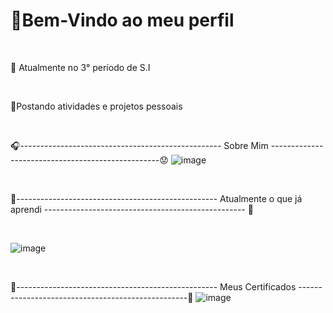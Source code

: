 <h1>🍜Bem-Vindo ao meu perfil</h1>

<br>

📘 Atualmente no 3° período de S.I

<br>

📌Postando atividades e projetos pessoais

<br>

🎧-------------------------------------------------- Sobre Mim --------------------------------------------------😟
![image](https://github.com/user-attachments/assets/7d97e3b6-4687-4cfa-985f-a1cdae2e6683)

<br>

🌸-------------------------------------------------- Atualmente o que já aprendi -------------------------------------------------- 🌸

<br>

![image](https://github.com/user-attachments/assets/40545cbe-ab5f-4019-a72d-afe338b38922)


<br>

🏮-------------------------------------------------- Meus Certificados --------------------------------------------------🏮
![image](https://github.com/user-attachments/assets/9a172f31-7d29-4fb7-8dd3-e4bf654eb012)

